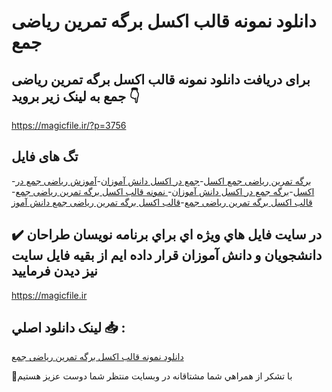 # دانلود نمونه قالب اکسل برگه تمرین ریاضی جمع

## برای دریافت دانلود نمونه قالب اکسل برگه تمرین ریاضی جمع به لینک زیر بروید 👇

https://magicfile.ir/?p=3756

## تگ های فایل

-[برگه تمرین ریاضی جمع اکسل](https://magicfile.ir/product/%d9%82%d8%a7%d9%84%d8%a8-%d8%a7%da%a9%d8%b3%d9%84-%d8%a8%d8%b1%da%af%d9%87-%d8%aa%d9%85%d8%b1%db%8c%d9%86-%d8%b1%db%8c%d8%a7%d8%b6%db%8c-%d8%ac%d9%85%d8%b9/)-[جمع در اکسل دانش آموزان](https://magicfile.ir/product/%d9%82%d8%a7%d9%84%d8%a8-%d8%a7%da%a9%d8%b3%d9%84-%d8%a8%d8%b1%da%af%d9%87-%d8%aa%d9%85%d8%b1%db%8c%d9%86-%d8%b1%db%8c%d8%a7%d8%b6%db%8c-%d8%ac%d9%85%d8%b9/)-[آموزش ریاضی جمع در اکسل](https://magicfile.ir/product/%d9%82%d8%a7%d9%84%d8%a8-%d8%a7%da%a9%d8%b3%d9%84-%d8%a8%d8%b1%da%af%d9%87-%d8%aa%d9%85%d8%b1%db%8c%d9%86-%d8%b1%db%8c%d8%a7%d8%b6%db%8c-%d8%ac%d9%85%d8%b9/)-[برگه جمع در اکسل دانش آموزان](https://magicfile.ir/product/%d9%82%d8%a7%d9%84%d8%a8-%d8%a7%da%a9%d8%b3%d9%84-%d8%a8%d8%b1%da%af%d9%87-%d8%aa%d9%85%d8%b1%db%8c%d9%86-%d8%b1%db%8c%d8%a7%d8%b6%db%8c-%d8%ac%d9%85%d8%b9/)-[ نمونه قالب اکسل برگه تمرین ریاضی جمع](https://magicfile.ir/product/%d9%82%d8%a7%d9%84%d8%a8-%d8%a7%da%a9%d8%b3%d9%84-%d8%a8%d8%b1%da%af%d9%87-%d8%aa%d9%85%d8%b1%db%8c%d9%86-%d8%b1%db%8c%d8%a7%d8%b6%db%8c-%d8%ac%d9%85%d8%b9/)-[قالب اکسل برگه تمرین ریاضی جمع](https://magicfile.ir/product/%d9%82%d8%a7%d9%84%d8%a8-%d8%a7%da%a9%d8%b3%d9%84-%d8%a8%d8%b1%da%af%d9%87-%d8%aa%d9%85%d8%b1%db%8c%d9%86-%d8%b1%db%8c%d8%a7%d8%b6%db%8c-%d8%ac%d9%85%d8%b9/)-[قالب اکسل برگه تمرین ریاضی جمع دانش آموز](https://magicfile.ir/product/%d9%82%d8%a7%d9%84%d8%a8-%d8%a7%da%a9%d8%b3%d9%84-%d8%a8%d8%b1%da%af%d9%87-%d8%aa%d9%85%d8%b1%db%8c%d9%86-%d8%b1%db%8c%d8%a7%d8%b6%db%8c-%d8%ac%d9%85%d8%b9/)

## ✔️ در سايت فايل هاي ويژه اي براي برنامه نويسان طراحان دانشجويان و دانش آموزان قرار داده ايم از بقيه فايل سايت نيز ديدن فرماييد

https://magicfile.ir


## لينک دانلود اصلي 📥 :

[دانلود نمونه قالب اکسل برگه تمرین ریاضی جمع](https://magicfile.ir/product/%d9%82%d8%a7%d9%84%d8%a8-%d8%a7%da%a9%d8%b3%d9%84-%d8%a8%d8%b1%da%af%d9%87-%d8%aa%d9%85%d8%b1%db%8c%d9%86-%d8%b1%db%8c%d8%a7%d8%b6%db%8c-%d8%ac%d9%85%d8%b9/) 


🙏با تشکر از همراهي شما مشتاقانه در وبسایت منتظر شما دوست عزیز هستیم

